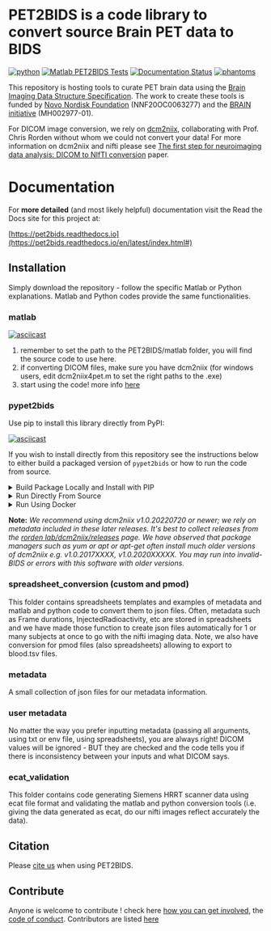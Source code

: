 # PET2BIDS is a code library to convert source Brain PET data to BIDS 

[![python](https://github.com/openneuropet/PET2BIDS/actions/workflows/python.yaml/badge.svg)](https://github.com/openneuropet/PET2BIDS/actions/workflows/python.yaml)
[![Matlab PET2BIDS Tests](https://github.com/openneuropet/PET2BIDS/actions/workflows/matlab.yaml/badge.svg)](https://github.com/openneuropet/PET2BIDS/actions/workflows/matlab.yaml) 
[![Documentation Status](https://readthedocs.org/projects/pet2bids/badge/?version=latest)](https://pet2bids.readthedocs.io/en/latest/?badge=latest)
[![phantoms](https://github.com/openneuropet/PET2BIDS/actions/workflows/phantoms.yaml/badge.svg)](https://github.com/openneuropet/PET2BIDS/actions/workflows/phantoms.yaml)

This repository is hosting tools to curate PET brain data using the [Brain Imaging Data Structure Specification](https://bids-specification.readthedocs.io/en/stable/04-modality-specific-files/09-positron-emission-tomography.html). The work to create these tools is funded by [Novo Nordisk Foundation](https://novonordiskfonden.dk/en/) (NNF20OC0063277) and the [BRAIN initiative](https://braininitiative.nih.gov/) (MH002977-01).

For DICOM image conversion, we rely on [dcm2niix](https://www.nitrc.org/plugins/mwiki/index.php/dcm2nii:MainPage), 
collaborating with Prof. Chris Rorden without whom we could not convert your data! For more information on dcm2niix 
and nifti please see [The first step for neuroimaging data analysis: DICOM to NIfTI conversion](https://www.ncbi.nlm.nih.gov/pubmed/26945974) paper.


# Documentation

For **more detailed** (and most likely helpful) documentation visit the Read the Docs site for this project at:

[https://pet2bids.readthedocs.io](https://pet2bids.readthedocs.io/en/latest/index.html#)

## Installation

Simply download the repository - follow the specific Matlab or Python explanations. Matlab and Python codes provide the same functionalities.

### matlab

[![asciicast](https://asciinema.org/a/RPxiHW6afISPmWYFBOGKWNem1.svg)](https://asciinema.org/a/RPxiHW6afISPmWYFBOGKWNem1)

1) remember to set the path to the PET2BIDS/matlab folder, you will find the source code to use here.
2) if converting DICOM files, make sure you have dcm2niix (for windows users, edit dcm2niix4pet.m to set the right paths to the .exe)
3) start using the code! more info [here](https://github.com/openneuropet/PET2BIDS/tree/main/matlab#readme)

### pypet2bids

Use pip to install this library directly from PyPI:

[![asciicast](https://asciinema.org/a/TZJg5BglDMFM2fEEX9dSpnJEy.svg)](https://asciinema.org/a/TZJg5BglDMFM2fEEX9dSpnJEy)

If you wish to install directly from this repository see the instructions below to either build
a packaged version of `pypet2bids` or how to run the code from source.

<details>
<summary>Build Package Locally and Install with PIP</summary> 

We use [poetry](https://python-poetry.org/) to build this package, no other build methods are supported, 
further we encourage the use of [GNU make](https://www.gnu.org/software/make/) and a bash-like shell to simplify the 
build process.

After installing poetry, you can build and install this package to your local version of Python with the following 
commands (keep in mind the commands below are executed in a bash-like shell):

```bash
cd PET2BIDS
cp -R metadata/ pypet2bids/pypet2bids/metadata
cp pypet2bids/pyproject.toml pypet2bids/pypet2bids/pyproject.toml
cd pypet2bids && poetry lock && poetry build
pip install dist/pypet2bids-X.X.X-py3-none-any.whl
```

Why is all the above required? Well, because this is a monorepo and we just have to work around that sometimes.


[!NOTE]
Make and the additional scripts contained in the `scripts/` directory are for the convenience of 
non-windows users.

If you have GNU make installed and are using a bash or something bash-like in you your terminal of choice, run the 
following:

```bash
cd PET2BIDS
make installpoetry buildpackage installpackage
```

</details>

<details> 
<summary>Run Directly From Source</summary>

If one wishes run pypet2bids directly from the source code in this repository or to help contribute to the python portion of this project or any of the documentation they can do so via the following options:

```bash
cd PET2BIDS/pypet2bids
poetry install
```

Or they can install the dependencies only using pip:

```bash
cd PET2BIDS/pypet2bids
pip install .
```

After either poetry or pip installation of dependencies modules can be executed as follows:

```bash
cd PET2BIDS/pypet2bids
python dcm2niix4pet.py --help
```

</details>

<details>
<summary>Run Using Docker</summary>
Lastly, we provide a Docker container that includes dcm2niix and pypet2bids. This can be installed using Docker. To build the docker file run:

```
docker build . -t openneuropet/pet2bids
```

Then mount and run conversions on your input folders like so:

```
docker run --rm -it \ 
-v /path/to/dicoms:/dicoms:ro \ 
-v /path/to/outputdir:/out \ 
openneuropet/pet2bids dcm2niix4pet /dicoms --destination-path /out
```
Please note the latest version of dcm2niix is pulled and installed at the time of building the Docker container.
</details>

**Note:**
*We recommend using dcm2niix v1.0.20220720 or newer; we rely on metadata included in these later releases. It's best to 
collect releases from the [rorden lab/dcm2niix/releases](https://github.com/rordenlab/dcm2niix/releases) page. We have
observed that package managers such as yum or apt or apt-get often install much older versions of dcm2niix e.g. 
v1.0.2017XXXX, v1.0.2020XXXXX. You may run into invalid-BIDS or errors with this software with older versions.* 


### spreadsheet_conversion (custom and pmod)

This folder contains spreadsheets templates and examples of metadata and matlab and python code to convert them to json files. Often, metadata such as Frame durations, InjectedRadioactivity, etc are stored in spreadsheets and we have made those function to create json files automatically for 1 or many subjects at once to go with the nifti imaging data. Note, we also have conversion for pmod files (also spreadsheets) allowing to export to blood.tsv files.

### metadata

A small collection of json files for our metadata information. 

### user metadata 

No matter the way you prefer inputting metadata (passing all arguments, using txt or env file, using spreadsheets), you are always right! DICOM values will be ignored - BUT they are checked and the code tells you if there is inconsistency between your inputs and what DICOM says.

### ecat_validation

This folder contains code generating Siemens HRRT scanner data using ecat file format and validating the matlab and python conversion tools (i.e. giving the data generated as ecat, do our nifti images reflect accurately the data).

## Citation 

Please [cite us](CITATION.cff) when using PET2BIDS.

## Contribute

Anyone is welcome to contribute ! check here [how you can get involved](contributing.md), the [code of conduct](code_of_conduct.md). Contributors are listed [here](contributors.md)
